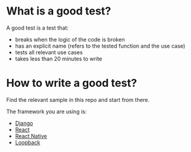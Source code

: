 # What is a good test?

A good test is a test that:

- breaks when the logic of the code is broken
- has an explicit name (refers to the tested function and the use case)
- tests all relevant use cases
- takes less than 20 minutes to write
 
# How to write a good test?

Find the relevant sample in this repo and start from there.

The framework you are using is:

- [Django](documentation-tree/django.md)
- [React](documentation-tree/react.md)
- [React Native](documentation-tree/react-native.md)
- [Loopback](documentation-tree/loopback.md)

